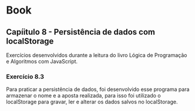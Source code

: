 # Book

## Capíitulo 8 - Persistência de dados com localStorage
Exercícios desenvolvidos durante a leitura do livro Lógica de Programação e Algoritmos com JavaScript.

### Exercício 8.3
Para praticar a persistência de dados, foi desenvolvido esse programa para armazenar o nome e a aposta realizada, para isso foi utilizado o localStorage para gravar, ler e alterar os dados salvos no localStorage.
